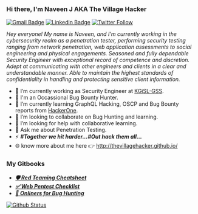 ### Hi there, I'm Naveen J AKA The Village Hacker
[![Gmail Badge](https://img.shields.io/badge/-nvnj1998@gmail.com-c14438?style=flat-square&logo=Gmail&logoColor=white&link=mailto:nvnj1998@gmail.com)](mailto:nvnj1998@gmail.com)
[![Linkedin Badge](https://img.shields.io/badge/-naveenj-blue?style=flat-square&logo=Linkedin&logoColor=white&link=https://www.linkedin.com/in/naveen-jagadeesan/)](https://www.linkedin.com/in/naveen-jagadeesan/)
[![Twitter Follow](https://img.shields.io/twitter/follow/thevillagehackr?style=social)](https://twitter.com/thevillagehackr)

*Hey everyone! My name is Naveen, and I'm currently working in the cybersecurity realm as a penetration tester, performing security testing ranging from network penetration, web application assessments to social engineering and physical engagements. Seasoned and fully dependable Security Engineer with exceptional record of competence and discretion. Adept at communicating with other engineers and clients in a clear and understandable manner. Able to maintain the highest standards of confidentiality in handling and protecting sensitive client information.*

- 🔭 I’m currently working as Security Engineer at [KGiSL-GSS](https://www.kgisl.com/gss/).
- 🐞 I'm an Occassional Bug Bounty Hunter.
- 📖 I’m currently learning GraphQL Hacking, OSCP and Bug Bounty reports from [HackerOne](https://hackerone.com).
- 👯 I’m looking to collaborate on Bug Hunting and learning.
- 🤔 I’m looking for help with collaborative learning.
- 💬 Ask me about Penetration Testing.
- ⚡ ***#Together we hit harder...#Out hack them all...***
- 🌐 know more about me here 👉 http://thevillagehacker.github.io/
### My Gitbooks
- ***[🛡️ Red Teaming Cheatsheet](https://thevillagehacker.gitbook.io/red-teaming/)***
- ***[✅ Web Pentest Checklist](https://thevillagehacker.gitbook.io/web-pentest-checklist/)***
- ***[🤖 Onliners for Bug Hunting](https://thevillagehacker.gitbook.io/one-liners-for-bug-bounty-hunting/)***

[![Github Status](https://github-readme-stats.vercel.app/api?username=thevillagehacker&show_icons=true&theme=tokyonight&private_count=true)](https://github-readme-stats.vercel.app/api?username=thevillagehacker&show_icons=true&theme=tokyonight&private_count=true)
